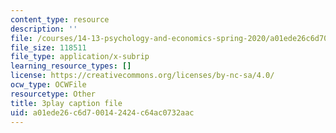```yaml
---
content_type: resource
description: ''
file: /courses/14-13-psychology-and-economics-spring-2020/a01ede26c6d700142424c64ac0732aac_LJnCFFyF-M.srt
file_size: 118511
file_type: application/x-subrip
learning_resource_types: []
license: https://creativecommons.org/licenses/by-nc-sa/4.0/
ocw_type: OCWFile
resourcetype: Other
title: 3play caption file
uid: a01ede26-c6d7-0014-2424-c64ac0732aac
---
```

